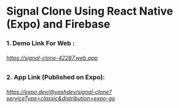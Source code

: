# Signal Clone Using React Native (Expo) and Firebase 

### 1. Demo Link For Web :
###### https://signal-clone-42287.web.app

### 2. App Link (Published on Expo):
###### https://expo.dev/@yashdev/signal-clone?serviceType=classic&distribution=expo-go
